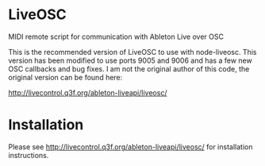 LiveOSC
=======

MIDI remote script for communication with Ableton Live over OSC

This is the recommended version of LiveOSC to use with node-liveosc.  This version has been modified to use ports 9005 and 9006 and has a few new OSC callbacks and bug fixes.  I am not the original author of this code, the original version can be found here:

http://livecontrol.q3f.org/ableton-liveapi/liveosc/

# Installation

Please see http://livecontrol.q3f.org/ableton-liveapi/liveosc/ for installation instructions.
